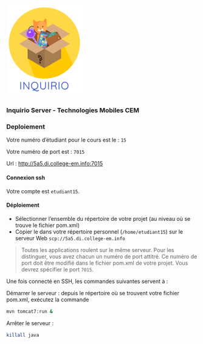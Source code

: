 
<img src="../icons/inquirio.png" width="200">

### Inquirio Server - Technologies Mobiles CEM

### Deploiement

Votre numéro d’étudiant pour le cours est le :  `15`

Votre numéro de port est : `7015`

Url : http://5a5.di.college-em.info:7015

#### Connexion ssh

Votre compte est `etudiant15`.

#### Déploiement

- Sélectionner l’ensemble du répertoire de votre projet (au niveau où se trouve le fichier pom.xml)
- Copier le dans votre répertoire personnel (`/home/etudiant15`) sur le serveur Web `scp://5a5.di.college-em.info`

> Toutes les applications roulent sur le même serveur. Pour les distinguer, vous avez chacun un numéro de port attitré. Ce numéro de port doit être modifié dans le fichier pom.xml de votre projet. Vous devrez spécifier le port `7015`. 

Une fois connecté en SSH, les commandes suivantes servent à :

Démarrer le serveur : depuis le répertoire où se trouvent votre fichier pom.xml, exécutez la commande 

```sh
mvn tomcat7:run &
```

Arrêter le serveur :

```sh
killall java
```




